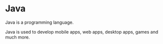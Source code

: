 # Java

Java is a programming language.

Java is used to develop mobile apps, web apps, desktop apps, games and much more.
